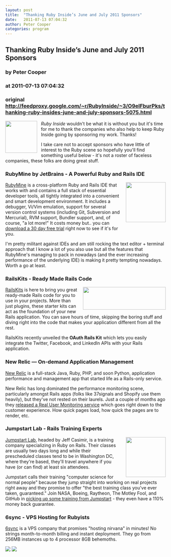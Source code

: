 ```yaml
---
layout: post
title:  "Thanking Ruby Inside’s June and July 2011 Sponsors"
date:   2011-07-13 07:04:32
author: Peter Cooper
categories: program
---
```


## Thanking Ruby Inside’s June and July 2011 Sponsors
### by Peter Cooper
### at 2011-07-13 07:04:32
### original <http://feedproxy.google.com/~r/RubyInside/~3/O9elFburPks/thanking-ruby-insides-june-and-july-sponsors-5075.html>

<p><img src="http://www.rubyinside.com/wp-content/uploads/2011/05/happy.jpg" alt="" title="happy" width="100" height="100" style="float:left;margin-right:12px;margin-bottom:8px"><em>Ruby Inside</em> wouldn't be what it is without you but it's time for me to thank the companies who also help to keep Ruby Inside going by sponsoring my work. Thanks!</p>
<p>I take care not to accept sponsors who have little of interest to the Ruby scene so hopefully you'll find something useful below - it's not a roster of faceless companies, these folks are doing great stuff.</p>
<h3>RubyMine by JetBrains - A Powerful Ruby and Rails IDE</h3>
<p><a href="http://engine.adzerk.net/redirect/0/5052/5980/1313/3aae83ff44694987b4f9c899b1bef7f1/19/24/7127/634460548369228611?keywords="><img src="http://www.rubyinside.com/images/rubymine.png" alt="" title="Ruby Mine" width="125" height="125" style="float:right;margin-left:18px;margin-bottom:18px"></a><a href="http://engine.adzerk.net/redirect/0/5052/5980/1313/3aae83ff44694987b4f9c899b1bef7f1/19/24/7127/634460548369228611?keywords=">RubyMine</a> is a cross-platform Ruby and Rails IDE that works with and contains a full stack of essential developer tools, all tightly integrated into a convenient and smart development environment. It includes a debugger, Vi/Vim emulation, support for several version control systems (including Git, Subversion and Mercurial), RVM support, Bundler support, and, of course, "a lot more!" It costs money but.. you can <a href="http://engine.adzerk.net/redirect/0/5052/5980/1313/3aae83ff44694987b4f9c899b1bef7f1/19/24/7127/634460548369228611">download a 30 day free trial</a> right now to see if it's for you.</p>
<p>I'm pretty militant against IDEs and am still rocking the text editor + terminal approach that I know a lot of you also use but all the features that RubyMine's managing to pack in nowadays (and the ever increasing performance of the underlying IDE) is making it pretty tempting nowadays. Worth a go at least.</p>
<h3>RailsKits - Ready Made Rails Code</h3>
<p><a href="http://engine.adzerk.net/redirect/0/4764/5457/1313/ea7c1a740916430b9dc63ece6d134aa5/19/24/6498/634430717830567061?keywords="><img src="http://www.rubyinside.com/wp-content/uploads/2011/07/Screen-shot-2011-07-12-at-16.24.49.png" alt="" title="Screen shot 2011-07-12 at 16.24.49" width="260" height="71" style="float:right;margin-left:18px;margin-bottom:8px"></a><a href="http://engine.adzerk.net/redirect/0/4764/5457/1313/ea7c1a740916430b9dc63ece6d134aa5/19/24/6498/634430717830567061?keywords=">RailsKits</a> is here to bring you great ready-made Rails code for you to use in your projects. More than just plugins, these starter kits can act as the foundation of your new Rails application. You can save hours of time, skipping the boring stuff and diving right into the code that makes your application different from all the rest.</p>
<p>RailsKits recently unveiled the <strong>OAuth Rails Kit</strong> which lets you easily integrate the Twitter, Facebook, and LinkedIn APIs with your Rails application.</p>
<h3>New Relic — On-demand Application Management</h3>
<p><a href="http://engine.adzerk.net/redirect/0/3130/4002/1313/0794dd2063cb49ca83be4da45fb4beca/19/24/5057/634419132122218342?keywords=">New Relic</a> is a full-stack Java, Ruby, PHP, and soon Python, application performance and management app that started life as a Rails-only service.</p>
<p>New Relic has long dominated the performance monitoring scene, particularly amongst Rails apps (folks like 37signals and Shopify use them heavily), but they've not rested on their laurels. Just a couple of months ago they <a href="http://www.rubyinside.com/new-relic-releases-real-user-monitoring-and-ditches-rpm-4828.html">released a Real User Monitoring service</a> which goes right down to the customer experience. How quick pages load, how quick the pages are to render, etc.</p>
<h3>Jumpstart Lab - Rails Training Experts</h3>
<p><a href="http://engine.adzerk.net/redirect/0/4552/4823/1313/d2244e60acc743b18b669b045b0adfa4/19/24/6023/634419131287842817?keywords="><img src="http://www.rubyinside.com/wp-content/uploads/2011/05/jumpstart.png" alt="" title="jumpstart" width="125" height="125" style="float:right;margin-left:18px"></a><a href="http://engine.adzerk.net/redirect/0/4552/4823/1313/d2244e60acc743b18b669b045b0adfa4/19/24/6023/634419131287842817?keywords=">Jumpstart Lab</a>, headed by Jeff Casimir, is a training company specializing in Ruby on Rails. Their classes are usually two days long and while their prescheduled classes tend to be in Washington DC, where they're based, they'll travel anywhere if you have (or can find) at least six attendees.</p>
<p>Jumpstart calls their training "computer science for normal people" because they jump straight into working on real projects right away and they promise to offer "the best training class you've ever taken, guaranteed." Join NASA, Boeing, Raytheon, The Motley Fool, and GitHub in <a href="http://engine.adzerk.net/redirect/0/4552/4823/1313/d2244e60acc743b18b669b045b0adfa4/19/24/6023/634419131287842817?keywords=">picking up some training from Jumpstart</a> - they even have a 110% money back guarantee.</p>
<h3>6sync - VPS Hosting for Rubyists</h3>
<p><a href="http://6sync.com/">6sync</a> is a VPS company that promises "hosting nirvana" in minutes! No strings month-to-month billing and instant deployment. They go from 256MB instances up to 4 processor 8GB behemoths.</p>
<div>
<a href="http://feeds.feedburner.com/~ff/RubyInside?a=O9elFburPks:SLZ8mjOKM-M:qj6IDK7rITs"><img src="http://feeds.feedburner.com/~ff/RubyInside?d=qj6IDK7rITs" border="0"></a> <a href="http://feeds.feedburner.com/~ff/RubyInside?a=O9elFburPks:SLZ8mjOKM-M:3H-1DwQop_U"><img src="http://feeds.feedburner.com/~ff/RubyInside?i=O9elFburPks:SLZ8mjOKM-M:3H-1DwQop_U" border="0"></a>
</div><img src="http://feeds.feedburner.com/~r/RubyInside/~4/O9elFburPks" height="1" width="1">